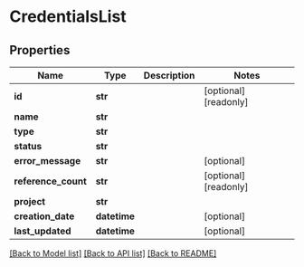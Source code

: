 # CredentialsList

## Properties
Name | Type | Description | Notes
------------ | ------------- | ------------- | -------------
**id** | **str** |  | [optional] [readonly] 
**name** | **str** |  | 
**type** | **str** |  | 
**status** | **str** |  | 
**error_message** | **str** |  | [optional] 
**reference_count** | **str** |  | [optional] [readonly] 
**project** | **str** |  | 
**creation_date** | **datetime** |  | [optional] 
**last_updated** | **datetime** |  | [optional] 

[[Back to Model list]](../README.md#documentation-for-models) [[Back to API list]](../README.md#documentation-for-api-endpoints) [[Back to README]](../README.md)


